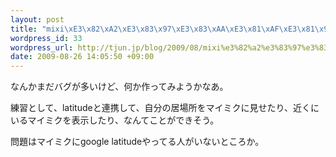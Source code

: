 ```yaml
--- 
layout: post
title: "mixi\xE3\x82\xA2\xE3\x83\x97\xE3\x83\xAA\xE3\x81\xAF\xE3\x81\x98\xE3\x81\xBE\xE3\x81\xA3\xE3\x81\x9F"
wordpress_id: 33
wordpress_url: http://tjun.jp/blog/2009/08/mixi%e3%82%a2%e3%83%97%e3%83%aa%e3%81%af%e3%81%98%e3%81%be%e3%81%a3%e3%81%9f/
date: 2009-08-26 14:05:50 +09:00
---
```

<p>なんかまだバグが多いけど、何か作ってみようかなあ。</p>
<p>練習として、latitudeと連携して、自分の居場所をマイミクに見せたり、近くにいるマイミクを表示したり、なんてことができそう。</p>
<p>問題はマイミクにgoogle latitudeやってる人がいないところか。</p>
